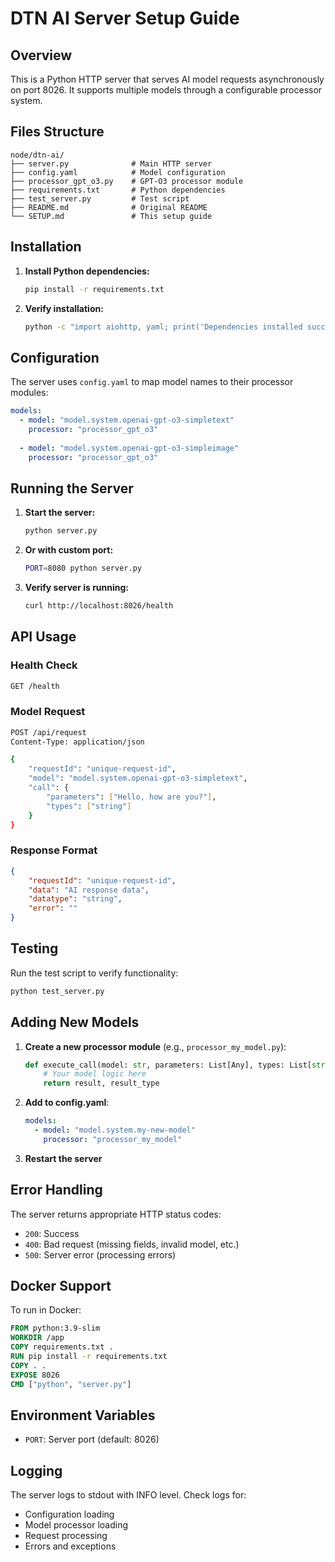 # DTN AI Server Setup Guide

## Overview
This is a Python HTTP server that serves AI model requests asynchronously on port 8026. It supports multiple models through a configurable processor system.

## Files Structure
```
node/dtn-ai/
├── server.py              # Main HTTP server
├── config.yaml            # Model configuration
├── processor_gpt_o3.py    # GPT-O3 processor module
├── requirements.txt       # Python dependencies
├── test_server.py         # Test script
├── README.md              # Original README
└── SETUP.md               # This setup guide
```

## Installation

1. **Install Python dependencies:**
   ```bash
   pip install -r requirements.txt
   ```

2. **Verify installation:**
   ```bash
   python -c "import aiohttp, yaml; print('Dependencies installed successfully')"
   ```

## Configuration

The server uses `config.yaml` to map model names to their processor modules:

```yaml
models:
  - model: "model.system.openai-gpt-o3-simpletext"
    processor: "processor_gpt_o3"
  
  - model: "model.system.openai-gpt-o3-simpleimage"
    processor: "processor_gpt_o3"
```

## Running the Server

1. **Start the server:**
   ```bash
   python server.py
   ```

2. **Or with custom port:**
   ```bash
   PORT=8080 python server.py
   ```

3. **Verify server is running:**
   ```bash
   curl http://localhost:8026/health
   ```

## API Usage

### Health Check
```bash
GET /health
```

### Model Request
```bash
POST /api/request
Content-Type: application/json

{
    "requestId": "unique-request-id",
    "model": "model.system.openai-gpt-o3-simpletext",
    "call": {
        "parameters": ["Hello, how are you?"],
        "types": ["string"]
    }
}
```

### Response Format
```json
{
    "requestId": "unique-request-id",
    "data": "AI response data",
    "datatype": "string",
    "error": ""
}
```

## Testing

Run the test script to verify functionality:

```bash
python test_server.py
```

## Adding New Models

1. **Create a new processor module** (e.g., `processor_my_model.py`):
   ```python
   def execute_call(model: str, parameters: List[Any], types: List[str]) -> Tuple[Any, str]:
       # Your model logic here
       return result, result_type
   ```

2. **Add to config.yaml**:
   ```yaml
   models:
     - model: "model.system.my-new-model"
       processor: "processor_my_model"
   ```

3. **Restart the server**

## Error Handling

The server returns appropriate HTTP status codes:
- `200`: Success
- `400`: Bad request (missing fields, invalid model, etc.)
- `500`: Server error (processing errors)

## Docker Support

To run in Docker:

```dockerfile
FROM python:3.9-slim
WORKDIR /app
COPY requirements.txt .
RUN pip install -r requirements.txt
COPY . .
EXPOSE 8026
CMD ["python", "server.py"]
```

## Environment Variables

- `PORT`: Server port (default: 8026)

## Logging

The server logs to stdout with INFO level. Check logs for:
- Configuration loading
- Model processor loading
- Request processing
- Errors and exceptions 